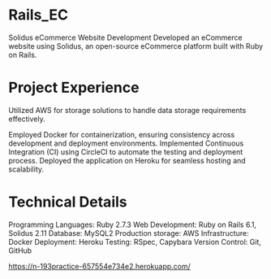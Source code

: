 # Rails_EC
  Solidus eCommerce Website Development
  Developed an eCommerce website using Solidus, an open-source eCommerce platform built with Ruby on Rails.

# Project Experience
  Utilized AWS for storage solutions to handle data storage requirements effectively.

  Employed Docker for containerization, ensuring consistency across development and deployment environments.
  Implemented Continuous Integration (CI) using CircleCI to automate the testing and deployment process.
  Deployed the application on Heroku for seamless hosting and scalability.

# Technical Details
  Programming Languages: Ruby 2.7.3
  Web Development: Ruby on Rails 6.1, Solidus 2.11
  Database: MySQL2
  Production storage: AWS
  Infrastructure: Docker
  Deployment: Heroku
  Testing: RSpec, Capybara
  Version Control: Git, GitHub

  https://n-193practice-657554e734e2.herokuapp.com/
